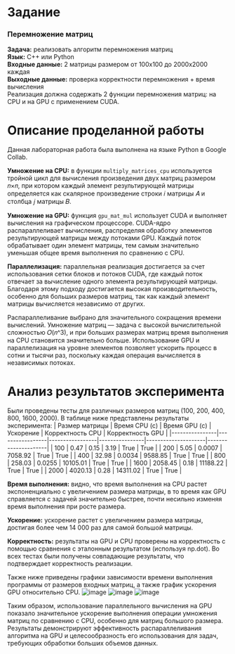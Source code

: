 # Задание
### Перемножение матриц
**Задача:** реализовать алгоритм перемножения матриц  
**Язык:** C++ или Python  
**Входные данные:** 2 матрицы размером от 100х100 до 2000х2000 каждая  
**Выходные данные:** проверка корректности перемножения + время вычисления  
Реализация должна содержать 2 функции перемножения матриц: на CPU и на GPU с
применением CUDA.

# Описание проделанной работы
Данная лабораторная работа была выполнена на языке Python в Google Collab.

**Умножение на CPU:** в функции `multiply_matrices_cpu` используется тройной цикл для вычисления произведения двух матриц размером 𝑛×𝑛, при котором каждый элемент результирующей матрицы определяется как скалярное произведение строки 𝑖 матрицы 𝐴 и столбца 𝑗 матрицы 𝐵.

**Умножение на GPU:** функция `gpu_mat_mul` использует CUDA и выполняет вычисления на графическом процессоре. CUDA-ядро распараллеливает вычисления, распределяя обработку элементов результирующей матрицы между потоками GPU. Каждый поток обрабатывает один элемент матрицы, тем самым значительно уменьшая общее время выполнения по сравнению с CPU.

**Параллелизация:** параллельная реализация достигается за счет использования сетки блоков и потоков CUDA, где каждый поток отвечает за вычисление одного элемента результирующей матрицы. Благодаря этому подходу достигается высокая производительность, особенно для больших размеров матриц, так как каждый элемент матрицы вычисляется независимо от других.

Распараллеливание выбрано для значительного сокращения времени вычислений. Умножение матриц — задача с высокой вычислительной сложностью 𝑂(𝑛^3), и при больших размерах матриц время выполнения на CPU становится значительно больше. Использование GPU и параллелизация на уровне элементов позволяет ускорить процесс в сотни и тысячи раз, поскольку каждая операция вычисляется в независимых потоках.

# Анализ результатов эксперимента
Были проведены тесты для различных размеров матриц (100, 200, 400, 800, 1600, 2000). В таблице ниже представлены результаты эксперимента:
| Размер матрицы | Время CPU (с) | Время GPU (с) | Ускорение      | Корректность CPU | Корректность GPU |
|----------------|-----------------|-----------------|----------------|---------------------|---------------------|
| 100            | 0.47            | 0.15            | 3.19           | True               | True               |
| 200            | 5.05            | 0.0007          | 7058.92        | True               | True               |
| 400            | 32.98           | 0.0034          | 9588.85        | True               | True               |
| 800            | 258.03          | 0.0255          | 10105.01       | True               | True               |
| 1600           | 2058.45         | 0.18            | 11188.22       | True               | True               |
| 2000           | 4020.13         | 0.28            | 14311.02       | True               | True               |

**Время выполнения:** видно, что время выполнения на CPU растет экспоненциально с увеличением размера матрицы, в то время как GPU справляется с задачей значительно быстрее, почти несильно изменяя время выполнения при росте размера.

**Ускорение:** ускорение растет с увеличением размера матрицы, достигая более чем 14 000 раз для самой большой матрицы.

**Корректность:** результаты на GPU и CPU проверены на корректность с помощью сравнения с эталонным результатом (используя np.dot). Во всех тестах были получены совпадающие результаты, что подтверждает корректность реализации.

Также ниже приведены графики зависимости времени выполнения программы от размеров входных матриц, а также график ускорения GPU относительно CPU.
![image](https://github.com/user-attachments/assets/2ac6be57-82b4-4d51-b99f-651bf51e3d48)
![image](https://github.com/user-attachments/assets/071cd35f-f9f7-4ac6-93df-9c98dca6c9e3)
![image](https://github.com/user-attachments/assets/e81c24e4-3d33-4c3a-af1c-1ebbee09b843)

Таким образом, использование параллельного вычисления на GPU показало значительное ускорение выполнения операции умножения матриц по сравнению с CPU, особенно для матриц большого размера. Результаты демонстрируют эффективность распараллеливания алгоритма на GPU и целесообразность его использования для задач, требующих обработки больших объемов данных.

